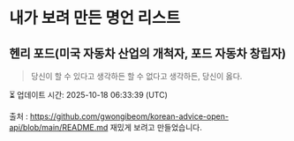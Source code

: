 # 내가 보려 만든 명언 리스트

##  헨리 포드(미국 자동차 산업의 개척자, 포드 자동차 창립자)
> 당신이 할 수 있다고 생각하든 할 수 없다고 생각하든, 당신이 옳다.


⏳ 업데이트 시간: 2025-10-18 06:33:39 (UTC)

출처 : https://github.com/gwongibeom/korean-advice-open-api/blob/main/README.md
재밌게 보려고 만들었습니다.

